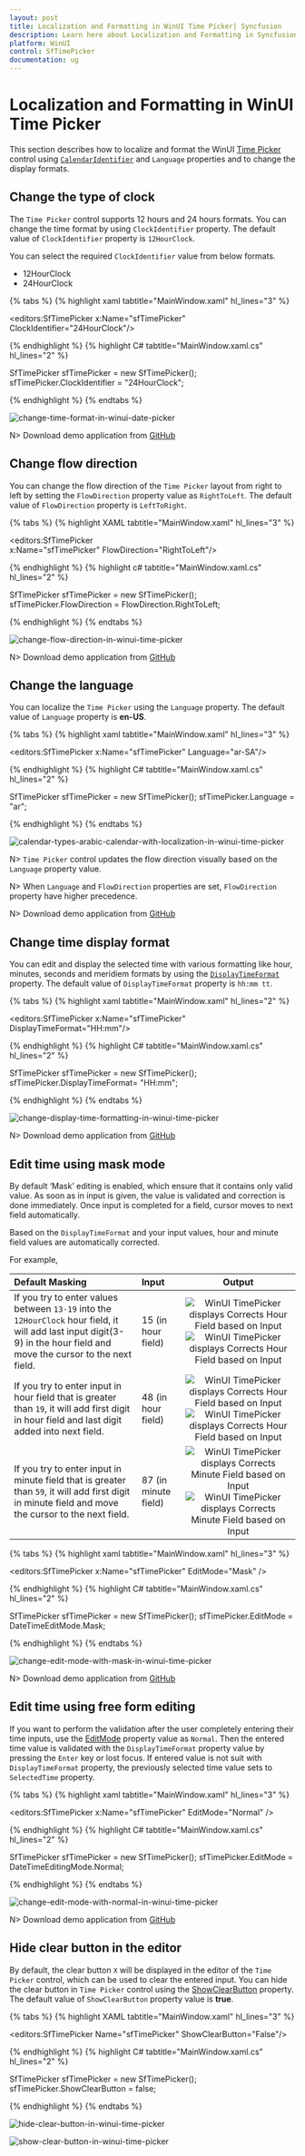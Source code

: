 ```yaml
---
layout: post
title: Localization and Formatting in WinUI Time Picker| Syncfusion
description: Learn here about Localization and Formatting in Syncfusion WinUI Time Picker (SfTimePicker) control, its elements, and more.
platform: WinUI
control: SfTimePicker
documentation: ug
---
```


# Localization and Formatting in WinUI Time Picker

This section describes how to localize and format the WinUI [Time Picker](https://help.syncfusion.com/cr/winui/Syncfusion.UI.Xaml.Editors.SfTimePicker.html) control using [`CalendarIdentifier`](https://help.syncfusion.com/cr/winui/Syncfusion.UI.Xaml.Calendar.SfCalendar.html#Syncfusion_UI_Xaml_Calendar_SfCalendar_CalendarIdentifier) and `Language` properties and to change the display formats.

## Change the type of clock

The `Time Picker` control supports 12 hours and 24 hours formats. You can change the time format by using `ClockIdentifier` property. The default value of `ClockIdentifier` property is `12HourClock`.

You can select the required `ClockIdentifier` value from below formats.

* 12HourClock
* 24HourClock 

{% tabs %}
{% highlight xaml tabtitle="MainWindow.xaml" hl_lines="3" %}

<editors:SfTimePicker 
                      x:Name="sfTimePicker"
                      ClockIdentifier="24HourClock"/>

{% endhighlight %}
{% highlight C# tabtitle="MainWindow.xaml.cs" hl_lines="2" %}

SfTimePicker sfTimePicker = new SfTimePicker();
sfTimePicker.ClockIdentifier = "24HourClock";

{% endhighlight %}
{% endtabs %}

![change-time-format-in-winui-date-picker](Dropdown-Time-Spinner_images/change-time-format-in-winui-date-picker.png)

N> Download demo application from [GitHub](https://github.com/SyncfusionExamples/syncfusion-winui-tools-timepicker-examples/tree/main/Samples/Localization)

## Change flow direction

You can change the flow direction of the `Time Picker` layout from right to left by setting the `FlowDirection` property value as `RightToLeft`. The default value of `FlowDirection` property is `LeftToRight`.

{% tabs %}
{% highlight XAML tabtitle="MainWindow.xaml" hl_lines="3" %}

<editors:SfTimePicker  
                      x:Name="sfTimePicker"
                      FlowDirection="RightToLeft"/>

{% endhighlight %}
{% highlight c# tabtitle="MainWindow.xaml.cs" hl_lines="2" %}

SfTimePicker sfTimePicker = new SfTimePicker();
sfTimePicker.FlowDirection = FlowDirection.RightToLeft;

{% endhighlight %}
{% endtabs %}

![change-flow-direction-in-winui-time-picker](Dropdown-Time-Spinner_images/change-flow-direction-in-winui-time-picker.png)

N> Download demo application from [GitHub](https://github.com/SyncfusionExamples/syncfusion-winui-tools-timepicker-examples/blob/main/Samples/ViewAndItemCustomization)

## Change the language

You can localize the `Time Picker` using the `Language` property. The default value of `Language` property is **en-US**.

{% tabs %}
{% highlight xaml tabtitle="MainWindow.xaml" hl_lines="3" %}

<editors:SfTimePicker 
                      x:Name="sfTimePicker"
                      Language="ar-SA"/>

{% endhighlight %}
{% highlight C# tabtitle="MainWindow.xaml.cs" hl_lines="2" %}

SfTimePicker sfTimePicker = new SfTimePicker();
sfTimePicker.Language = "ar";

{% endhighlight %}
{% endtabs %}

![calendar-types-arabic-calendar-with-localization-in-winui-time-picker](Dropdown-Time-Spinner_images/calendar-types-arabic-calendar-with-localization-in-winui-time-picker.png)

N> `Time Picker` control updates the flow direction visually based on the `Language` property value.

N> When `Language` and `FlowDirection` properties are set, `FlowDirection` property have higher precedence.

N> Download demo application from [GitHub](https://github.com/SyncfusionExamples/syncfusion-winui-tools-timepicker-examples/tree/main/Samples/Localization)

## Change time display format

 You can edit and display the selected time with various formatting like hour, minutes, seconds and meridiem formats by using the [`DisplayTimeFormat`](https://help.syncfusion.com/cr/winui/Syncfusion.UI.Xaml.Editors.SfTimePicker.html#Syncfusion_UI_Xaml_Editors_SfTimePicker_DisplayTimeFormat) property. The default value of `DisplayTimeFormat` property is `hh:mm tt`.

{% tabs %}
{% highlight xaml tabtitle="MainWindow.xaml" hl_lines="2" %}

<editors:SfTimePicker x:Name="sfTimePicker" 
                      DisplayTimeFormat="HH:mm"/>

{% endhighlight %}
{% highlight C# tabtitle="MainWindow.xaml.cs" hl_lines="2" %}

SfTimePicker sfTimePicker = new SfTimePicker();
sfTimePicker.DisplayTimeFormat= "HH:mm";

{% endhighlight %}
{% endtabs %}

![change-display-time-formatting-in-winui-time-picker](Getting-Started_images/change-display-time-formatting-in-winui-time-picker.png)

N> Download demo application from [GitHub](https://github.com/SyncfusionExamples/syncfusion-winui-tools-timepicker-examples/blob/main/Samples/TimeRestriction)

## Edit time using mask mode

By default ‘Mask’ editing is enabled, which ensure that it contains only valid value. As soon as in input is given, the value is validated and correction is done immediately. Once input is completed for a field, cursor moves to next field automatically.

Based on the `DisplayTimeFormat` and your input values, hour and minute field values are automatically corrected. 

For example,

|    Default Masking   |    Input     |     Output      |
|:---------------------|:-------------|:---------------:|
| If you try to enter values between `13-19` into the `12HourClock` hour field, it will add last input digit(3-9) in the hour field and move the cursor to the next field. | 15 (in hour field)   | <img src="Getting-Started_images/winui-time-picker-hour-editing.png" alt="WinUI TimePicker displays Corrects Hour Field based on Input"/> <img src="Getting-Started_images/winui-time-picker-hour-editing-with-selection.png" alt="WinUI TimePicker displays Corrects Hour Field based on Input"/> |
| If you try to enter input in hour field that is greater than `19`, it will add first digit in hour field and last digit added into next field. | 48 (in hour field)   | <img src="Getting-Started_images/winui-time-picker-editing.png" alt="WinUI TimePicker displays Corrects Hour Field based on Input"/> <img src="Getting-Started_images/winui-timepicker-editing-with-selection.png" alt="WinUI TimePicker displays Corrects Hour Field based on Input"/> | 
| If you try to enter input in minute field that is greater than `59`, it will add first digit in minute field and move the cursor to the next field. |87 (in minute field) | <img src="Getting-Started_images/winui-time-picker-minute-editing.png" alt="WinUI TimePicker displays Corrects Minute Field based on Input"/> <img src="Getting-Started_images/winui-time-picker-minute-editing-with-selection.png" alt="WinUI TimePicker displays Corrects Minute Field based on Input"/> | 

{% tabs %}
{% highlight xaml tabtitle="MainWindow.xaml" hl_lines="3" %}

<editors:SfTimePicker 
                      x:Name="sfTimePicker"
                      EditMode="Mask" />

{% endhighlight  %}
{% highlight C# tabtitle="MainWindow.xaml.cs" hl_lines="2" %}

SfTimePicker sfTimePicker = new SfTimePicker();
sfTimePicker.EditMode = DateTimeEditMode.Mask;

{% endhighlight  %}
{% endtabs %}

![change-edit-mode-with-mask-in-winui-time-picker](Getting-Started_images/change-edit-mode-with-mask-in-winui-time-picker.gif)

N> Download demo application from [GitHub](https://github.com/SyncfusionExamples/syncfusion-winui-tools-timepicker-examples/blob/main/Samples/TimeRestriction)

## Edit time using free form editing

If you want to perform the validation after the user completely entering their time inputs, use the [EditMode](https://help.syncfusion.com/cr/winui/Syncfusion.UI.Xaml.Editors.SfTimePicker.html#Syncfusion_UI_Xaml_Editors_SfTimePicker_EditMode) property value as `Normal`. Then the entered time value is validated with the `DisplayTimeFormat` property value by pressing the `Enter` key or lost focus. If entered value is not suit with `DisplayTimeFormat` property, the previously selected time value sets to `SelectedTime` property.

{% tabs %}
{% highlight xaml tabtitle="MainWindow.xaml" hl_lines="3" %}

<editors:SfTimePicker 
                      x:Name="sfTimePicker"
                      EditMode="Normal" />

{% endhighlight  %}
{% highlight C# tabtitle="MainWindow.xaml.cs" hl_lines="2" %}

SfTimePicker sfTimePicker = new SfTimePicker();
sfTimePicker.EditMode = DateTimeEditingMode.Normal;

{% endhighlight  %}
{% endtabs %}

![change-edit-mode-with-normal-in-winui-time-picker](Getting-Started_images/change-edit-mode-with-normal-in-winui-time-picker.gif)

N> Download demo application from [GitHub](https://github.com/SyncfusionExamples/syncfusion-winui-tools-timepicker-examples/blob/main/Samples/TimeRestriction)

## Hide clear button in the editor

By default, the clear button `X` will be displayed in the editor of the `Time Picker` control, which can be used to clear the entered input. You can hide the clear button in `Time Picker` control using the [ShowClearButton](https://help.syncfusion.com/cr/winui/Syncfusion.UI.Xaml.Editors.DateTimePickerBase.html#Syncfusion_UI_Xaml_Editors_DateTimePickerBase_ShowClearButton) property. The default value of `ShowClearButton` property value is **true**.

{% tabs %}
{% highlight XAML tabtitle="MainWindow.xaml" hl_lines="3" %}

<editors:SfTimePicker 
                      Name="sfTimePicker"
                      ShowClearButton="False"/>

{% endhighlight %}
{% highlight C# tabtitle="MainWindow.xaml.cs" hl_lines="2" %}

SfTimePicker sfTimePicker = new SfTimePicker();
sfTimePicker.ShowClearButton = false;

{% endhighlight %}
{% endtabs %}

![hide-clear-button-in-winui-time-picker](Getting-Started_images/hide-clear-button-in-winui-time-picker.png)

![show-clear-button-in-winui-time-picker](Getting-Started_images/show-clear-button-in-winui-time-picker.png)